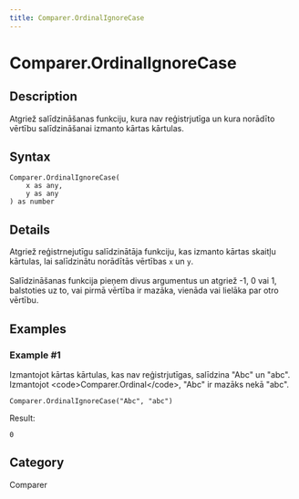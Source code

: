 ```yaml
---
title: Comparer.OrdinalIgnoreCase
---
```


# Comparer.OrdinalIgnoreCase


## Description

Atgriež salīdzināšanas funkciju, kura nav reģistrjutīga un kura norādīto vērtību salīdzināšanai izmanto kārtas kārtulas.


## Syntax

```powerquery
Comparer.OrdinalIgnoreCase(
    x as any,
    y as any
) as number
```


## Details

Atgriež reģistrnejutīgu salīdzinātāja funkciju, kas izmanto kārtas skaitļu kārtulas, lai salīdzinātu norādītās vērtības <code>x</code> un <code>y</code>.<br />        <br />        Salīdzināšanas funkcija pieņem divus argumentus un atgriež -1, 0 vai 1, balstoties uz to, vai pirmā vērtība ir mazāka, vienāda vai lielāka par otro vērtību.    


## Examples

### Example #1 
Izmantojot kārtas kārtulas, kas nav reģistrjutīgas, salīdzina &#34;Abc&#34; un &#34;abc&#34;. Izmantojot &lt;code&gt;Comparer.Ordinal&lt;/code&gt;, &#34;Abc&#34; ir mazāks nekā &#34;abc&#34;.
```powerquery
Comparer.OrdinalIgnoreCase("Abc", "abc")
```

Result: 
```powerquery
0
```




## Category
Comparer
